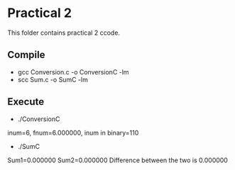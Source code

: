 # Practical 2

This folder contains practical 2 ccode.

## Compile

* gcc Conversion.c -o ConversionC -lm
* scc Sum.c -o SumC -lm

## Execute

* ./ConversionC

inum=6,  fnum=6.000000, inum in binary=110

* ./SumC

 Sum1=0.000000
 Sum2=0.000000
 Difference between the two is 0.000000
